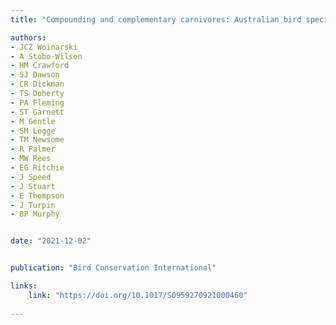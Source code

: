 ```yaml
---
title: "Compounding and complementary carnivores: Australian bird species eaten by the introduced European red fox Vulpes vulpes and domestic cat Felis catus"

authors:
- JCZ Woinarski
- A Stobo-Wilson 
- HM Crawford
- SJ Dawson
- CR Dickman
- TS Doherty
- PA Fleming
- ST Garnett
- M Gentle
- SM Legge
- TM Newsome
- R Palmer
- MW Rees
- EG Ritchie
- J Speed
- J Stuart
- E Thompson
- J Turpin
- BP Murphy


date: "2021-12-02"


publication: "Bird Conservation International"

links:
    link: "https://doi.org/10.1017/S0959270921000460"
    
---
```


